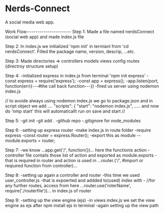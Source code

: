 # Nerds-Connect
A social media web app.

Work Flow:----------------------
Step 1:
    Made a file named nerdsConnect (social web app) and made index.js file

Step 2:
    In index.js we initialized 'npm init' in termianl from 'cd nerdsConnect'. Filled the package name, version, descrip, ...etc.

Step 3: 
    Made directories => controllers models views config routes (directroy structure setup)

Step 4:
    -initialized express in index.js from terminal 'npm init express'
    -const express = require('express');
    -const app = express();
    -app.listen(port, function(err){---#the call back function---})
    -fired us server using nodemon index.js

//
to avoide always using nodemon index.js we go to package.json and in script object we add
....
    "scripts": {
    "start": "nodemon index.js",
..... 
and now do 'nmp start' this will automaticallt run on save and start
//

Step 5:
    -git init 
    -git add .
    -github repo
    -.gitignore for node_modules

Step 6:
    -setting up express router
    -make index.js in route folder
    -require express
    -const router = express.Router();
    -export this as module --module.exports = router;

Step 7:
    -we know ...app.get('/', function{})... here the functionis action
    -controller file contails those list of action and exported as module.exports
    -that is required in router and action is used in ...router.('/', #import or reqiuired function from controller)...

Step 8:
    -setting up again a controller and router 
    -this time we used user_controller.js
    -that is expoerted and addded to(used) index with 
    - //for any further routes, access from here
    ...router.use('roterName', require('./routerfile'))... in index.js of router 

Step 9:
    -setting up the view engine (ejs)
    -in views index.js we set the view engine as ejs after npm install ejs in terminal
    -again setting up the view path

